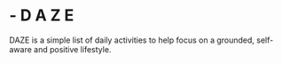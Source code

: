 # - D A Z E

DAZE is a simple list of daily activities to help focus on a grounded, self-aware and positive lifestyle.
